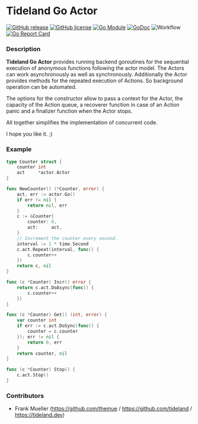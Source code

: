 # Tideland Go Actor

[![GitHub release](https://img.shields.io/github/release/tideland/go-actor.svg)](https://github.com/tideland/go-actor)
[![GitHub license](https://img.shields.io/badge/license-New%20BSD-blue.svg)](https://raw.githubusercontent.com/tideland/go-actor/master/LICENSE)
[![Go Module](https://img.shields.io/github/go-mod/go-version/tideland/go-actor)](https://github.com/tideland/go-actor/blob/master/go.mod)
[![GoDoc](https://godoc.org/tideland.dev/go/actor?status.svg)](https://pkg.go.dev/mod/tideland.dev/go/actor?tab=packages)
![Workflow](https://github.com/tideland/go-actor/actions/workflows/build.yml/badge.svg)
[![Go Report Card](https://goreportcard.com/badge/github.com/tideland/go-actor)](https://goreportcard.com/report/tideland.dev/go/actor)

### Description

**Tideland Go Actor** provides running backend goroutines for the sequential execution
of anonymous functions following the actor model. The Actors can work asynchronously as
well as synchronously. Additionally the Actor provides methods for the repeated execution 
of Actions. So background operation can be automated.

The options for the constructor allow to pass a context for the Actor, the capacity
of the Action queue, a recoverer function in case of an Action panic and a finalizer
function when the Actor stops.

All together simplifies the implementation of concurrent code.

I hope you like it. ;)

### Example

```go
type Counter struct {
	counter int
	act     *actor.Actor
}

func NewCounter() (*Counter, error) {
	act, err := actor.Go()
	if err != nil {
		return nil, err
	}
	c := &Counter{
		counter: 0,
		act:     act,
	}
	// Increment the counter every second.
	interval := 1 * time.Second
	c.act.Repeat(interval, func() {
		c.counter++
	})
	return c, nil
}

func (c *Counter) Incr() error {
	return c.act.DoAsync(func() {
		c.counter++
	})
}

func (c *Counter) Get() (int, error) {
	var counter int
	if err := c.act.DoSync(func() {
		counter = c.counter
	}); err != nil {
		return 0, err
	}
	return counter, nil
}

func (c *Counter) Stop() {
	c.act.Stop()
}
```

### Contributors

- Frank Mueller (https://github.com/themue / https://github.com/tideland / https://tideland.dev)
